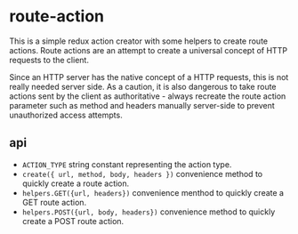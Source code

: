 # route-action

This is a simple redux action creator with some helpers to create route actions. Route actions are an attempt to create a universal concept of HTTP requests to the client.

Since an HTTP server has the native concept of a HTTP requests, this is not really needed server side. As a caution, it is also dangerous to take route actions sent by the client as authoritative - always recreate the route action parameter such as method and headers manually server-side to prevent unauthorized access attempts.

## api

* `ACTION_TYPE` string constant representing the action type.
* `create({ url, method, body, headers })` convenience method to quickly create a route action.
* `helpers.GET({url, headers})` convenience menthod to quickly create a GET route action.
* `helpers.POST({url, body, headers})` convenience method to quickly create a POST route action.
